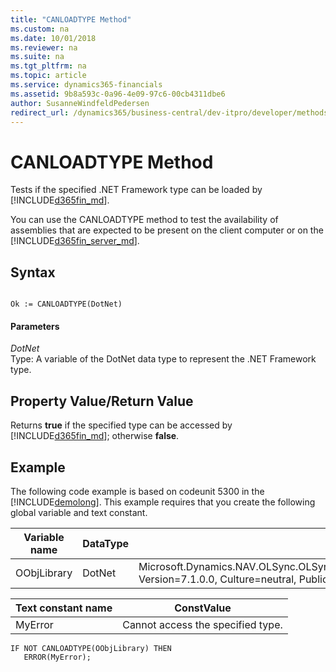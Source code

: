 ```yaml
---
title: "CANLOADTYPE Method"
ms.custom: na
ms.date: 10/01/2018
ms.reviewer: na
ms.suite: na
ms.tgt_pltfrm: na
ms.topic: article
ms.service: dynamics365-financials
ms.assetid: 9b8a593c-0a96-4e09-97c6-00cb4311dbe6
author: SusanneWindfeldPedersen
redirect_url: /dynamics365/business-central/dev-itpro/developer/methods-auto/al-method-reference
---
```


 

# CANLOADTYPE Method
Tests if the specified .NET Framework type can be loaded by [!INCLUDE[d365fin_md](../includes/d365fin_md.md)].  

 You can use the CANLOADTYPE method to test the availability of assemblies that are expected to be present on the client computer or on the [!INCLUDE[d365fin_server_md](../includes/d365fin_server_md.md)].  

## Syntax  

```  

Ok := CANLOADTYPE(DotNet)  
```  

#### Parameters  
 *DotNet*  
 Type: A variable of the DotNet data type to represent the .NET Framework type.  

## Property Value/Return Value  
 Returns **true** if the specified type can be accessed by [!INCLUDE[d365fin_md](../includes/d365fin_md.md)]; otherwise **false**.  

## Example  
 The following code example is based on codeunit 5300 in the [!INCLUDE[demolong](../includes/demolong_md.md)]. This example requires that you create the following global variable and text constant.  

|Variable name|DataType|Subtype|  
|-------------------|--------------|-------------|  
|OObjLibrary|DotNet|Microsoft.Dynamics.NAV.OLSync.OLSyncSupplier.OutlookObjectLibrary.'Microsoft.Dynamics.NAV.OLSync.OLSyncSupplier, Version=7.1.0.0, Culture=neutral, PublicKeyToken=31bf3856ad364e35'|  

|Text constant name|ConstValue|  
|------------------------|----------------|  
|MyError|Cannot access the specified type.|  

```  
IF NOT CANLOADTYPE(OObjLibrary) THEN  
   ERROR(MyError);  
```  
<!--
## See Also  
 [Calling .NET Framework Members from AL](Calling-.NET-Framework-Members-from-AL.md)
-->
